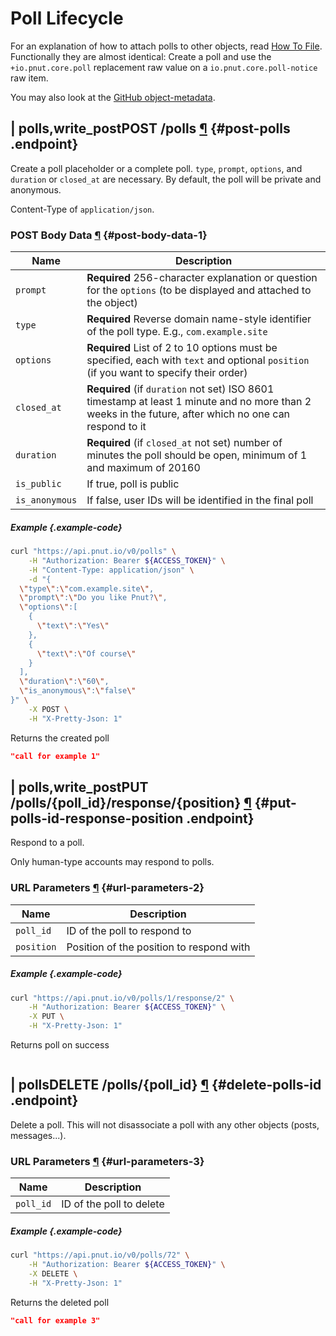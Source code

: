 # Poll Lifecycle

For an explanation of how to attach polls to other objects, read [How To File](../../how-to/file). Functionally they are almost identical: Create a poll and use the `+io.pnut.core.poll` replacement raw value on a `io.pnut.core.poll-notice` raw item.

You may also look at the [GitHub object-metadata](https://github.com/pnut-api/object-metadata/blob/master/raw-replacement-values/%2Bio.pnut.core.poll.md).



## <span class="endpoint-meta"><i class="fas fa-lock"></i> | <i class="fas fa-user"></i> polls,write_post</span><span class="method method-post">POST</span> /polls [&para;](#post-polls) {#post-polls .endpoint}

Create a poll placeholder or a complete poll. `type`, `prompt`, `options`, and `duration` or `closed_at` are necessary. By default, the poll will be private and anonymous.

Content-Type of `application/json`.

### POST Body Data [&para;](#post-body-data-1) {#post-body-data-1}

Name|Description
-|-
`prompt`|__Required__ 256-character explanation or question for the `options` (to be displayed and attached to the object)
`type`|__Required__ Reverse domain name-style identifier of the poll type. E.g., `com.example.site`
`options`|__Required__ List of 2 to 10 options must be specified, each with `text` and optional `position` (if you want to specify their order)
`closed_at`|__Required__ (if `duration` not set) ISO 8601 timestamp at least 1 minute and no more than 2 weeks in the future, after which no one can respond to it
`duration`|__Required__ (if `closed_at` not set) number of minutes the poll should be open, minimum of 1 and maximum of 20160
`is_public`|If true, poll is public
`is_anonymous`|If false, user IDs will be identified in the final poll


##### Example {.example-code}

```bash
curl "https://api.pnut.io/v0/polls" \
    -H "Authorization: Bearer ${ACCESS_TOKEN}" \
    -H "Content-Type: application/json" \
    -d "{
  \"type\":\"com.example.site\",
  \"prompt\":\"Do you like Pnut?\",
  \"options\":[
    {
      \"text\":\"Yes\"
    },
    {
      \"text\":\"Of course\"
    }
  ],
  \"duration\":\"60\",
  \"is_anonymous\":\"false\"
}" \
    -X POST \
    -H "X-Pretty-Json: 1"
```

Returns the created poll

```json
"call for example 1"
```



## <span class="endpoint-meta"><i class="fas fa-lock"></i> | <i class="fas fa-user"></i> polls,write_post</span><span class="method method-put">PUT</span> /polls/<span class="call-param">{poll_id}</span>/response/<span class="call-param">{position} [&para;](#put-polls-id-response-position) {#put-polls-id-response-position .endpoint}

Respond to a poll.

Only human-type accounts may respond to polls.

### URL Parameters [&para;](#url-parameters-2) {#url-parameters-2}

Name|Description
-|-
`poll_id`|ID of the poll to respond to
`position`|Position of the position to respond with

##### Example {.example-code}

```bash
curl "https://api.pnut.io/v0/polls/1/response/2" \
    -H "Authorization: Bearer ${ACCESS_TOKEN}" \
    -X PUT \
    -H "X-Pretty-Json: 1"
```

Returns poll on success

```json

```




## <span class="endpoint-meta"><i class="fas fa-lock"></i> | <i class="fas fa-user"></i> polls</span><span class="method method-delete">DELETE</span> /polls/<span class="call-param">{poll_id}</span> [&para;](#delete-polls-id) {#delete-polls-id .endpoint}

Delete a poll. This will not disassociate a poll with any other objects (posts, messages...).

### URL Parameters [&para;](#url-parameters-3) {#url-parameters-3}

Name|Description
-|-
`poll_id`|ID of the poll to delete

##### Example {.example-code}

```bash
curl "https://api.pnut.io/v0/polls/72" \
    -H "Authorization: Bearer ${ACCESS_TOKEN}" \
    -X DELETE \
    -H "X-Pretty-Json: 1"
```

Returns the deleted poll

```json
"call for example 3"
```
